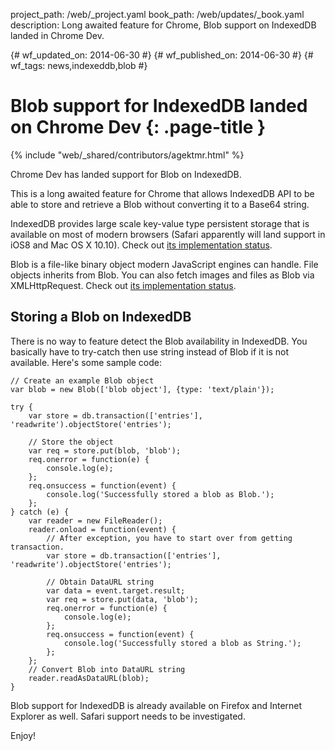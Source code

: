 project_path: /web/_project.yaml book_path: /web/updates/_book.yaml description: Long awaited feature for Chrome, Blob support on IndexedDB landed in Chrome Dev.

{# wf_updated_on: 2014-06-30 #} {# wf_published_on: 2014-06-30 #} {# wf_tags: news,indexeddb,blob #}

# Blob support for IndexedDB landed on Chrome Dev {: .page-title }

{% include "web/_shared/contributors/agektmr.html" %}

Chrome Dev has landed support for Blob on IndexedDB.

This is a long awaited feature for Chrome that allows IndexedDB API to be able to store and retrieve a Blob without converting it to a Base64 string.

IndexedDB provides large scale key-value type persistent storage that is available on most of modern browsers (Safari apparently will land support in iOS8 and Mac OS X 10.10). Check out [its implementation status](http://caniuse.com/#search=indexeddb).

Blob is a file-like binary object modern JavaScript engines can handle. File objects inherits from Blob. You can also fetch images and files as Blob via XMLHttpRequest. Check out [its implementation status](http://caniuse.com/#search=blob).

## Storing a Blob on IndexedDB

There is no way to feature detect the Blob availability in IndexedDB. You basically have to try-catch then use string instead of Blob if it is not available. Here's some sample code:

    // Create an example Blob object
    var blob = new Blob(['blob object'], {type: 'text/plain'});
    
    try {
        var store = db.transaction(['entries'], 'readwrite').objectStore('entries');
    
        // Store the object  
        var req = store.put(blob, 'blob');
        req.onerror = function(e) {
            console.log(e);
        };
        req.onsuccess = function(event) {
            console.log('Successfully stored a blob as Blob.');
        };
    } catch (e) {
        var reader = new FileReader();
        reader.onload = function(event) {
            // After exception, you have to start over from getting transaction.
            var store = db.transaction(['entries'], 'readwrite').objectStore('entries');
    
            // Obtain DataURL string
            var data = event.target.result;
            var req = store.put(data, 'blob');
            req.onerror = function(e) {
                console.log(e);
            };
            req.onsuccess = function(event) {
                console.log('Successfully stored a blob as String.');
            };
        };
        // Convert Blob into DataURL string
        reader.readAsDataURL(blob);
    }
    

Blob support for IndexedDB is already available on Firefox and Internet Explorer as well. Safari support needs to be investigated.

Enjoy!